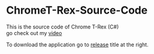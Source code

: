 # ChromeT-Rex-Source-Code

This is the source code of Chrome T-Rex (C#)\
go check out my [video](https://youtu.be/Z_RIhHTJlQQ)

To download the application go to [release](../../releases) title at the right.
